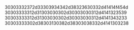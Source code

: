 30303332372d33303934342d38323630332d41414f454d
30303333312d31303030302d30303030312d4141323539 
30303333312d31303030302d30303030312d4141343233
30303333302d38303130382d38303038332d4141303238
